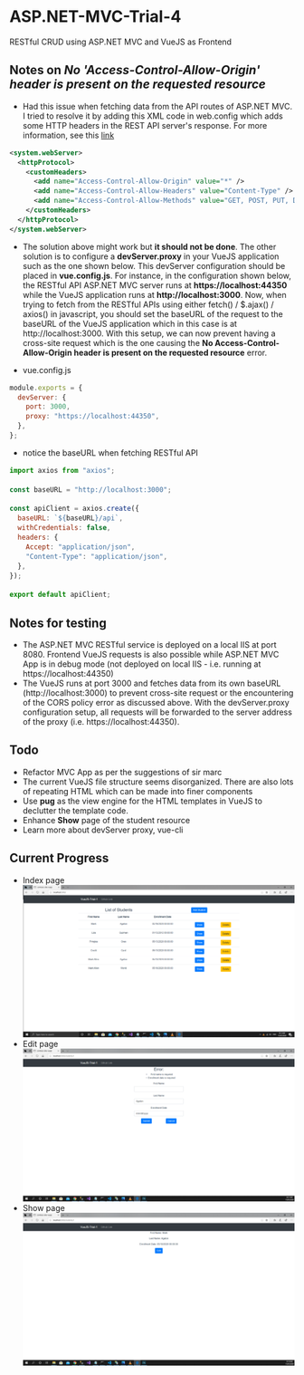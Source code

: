# ASP.NET-MVC-Trial-4

RESTful CRUD using ASP.NET MVC and VueJS as Frontend

## Notes on **_No 'Access-Control-Allow-Origin' header is present on the requested resource_**

- Had this issue when fetching data from the API routes of ASP.NET MVC. I tried to resolve it by adding this XML code in web.config which adds some HTTP headers in the REST API server's response. For more information, see this [link](https://stackoverflow.com/questions/27504256/mvc-web-api-no-access-control-allow-origin-header-is-present-on-the-requested)

```XML
<system.webServer>
  <httpProtocol>
    <customHeaders>
      <add name="Access-Control-Allow-Origin" value="*" />
      <add name="Access-Control-Allow-Headers" value="Content-Type" />
      <add name="Access-Control-Allow-Methods" value="GET, POST, PUT, DELETE, OPTIONS" />
    </customHeaders>
  </httpProtocol>
</system.webServer>
```

- The solution above might work but **it should not be done**. The other solution is to configure a **devServer.proxy** in your VueJS application such as the one shown below. This devServer configuration should be placed in **vue.config.js**. For instance, in the configuration shown below, the RESTful API ASP.NET MVC server runs at **https://localhost:44350** while the VueJS application runs at **http://localhost:3000**. Now, when trying to fetch from the RESTful APIs using either fetch() / \$.ajax() / axios() in javascript, you should set the baseURL of the request to the baseURL of the VueJS application which in this case is at http://localhost:3000. With this setup, we can now prevent having a cross-site request which is the one causing the **No Access-Control-Allow-Origin header is present on the requested resource** error.

- vue.config.js

```javascript
module.exports = {
  devServer: {
    port: 3000,
    proxy: "https://localhost:44350",
  },
};
```

- notice the baseURL when fetching RESTful API

```javascript
import axios from "axios";

const baseURL = "http://localhost:3000";

const apiClient = axios.create({
  baseURL: `${baseURL}/api`,
  withCredentials: false,
  headers: {
    Accept: "application/json",
    "Content-Type": "application/json",
  },
});

export default apiClient;
```

## Notes for testing

- The ASP.NET MVC RESTful service is deployed on a local IIS at port 8080. Frontend VueJS requests is also possible while ASP.NET MVC App is
  in debug mode (not deployed on local IIS - i.e. running at https://localhost:44350)
- The VueJS runs at port 3000 and fetches data from its own baseURL (http://localhost:3000) to prevent cross-site request or the encountering of the CORS policy error as discussed above. With the devServer.proxy configuration setup, all requests will be forwarded to the server address of the proxy (i.e. https://localhost:44350).

## Todo

- Refactor MVC App as per the suggestions of sir marc
- The current VueJS file structure seems disorganized. There are also lots of repeating HTML which can be made into finer components
- Use **pug** as the view engine for the HTML templates in VueJS to declutter the template code.
- Enhance **Show** page of the student resource
- Learn more about devServer proxy, vue-cli

## Current Progress

- Index page
  ![index_page](./images/index_page.png "index page")
- Edit page
  ![edit_page](./images/edit_page.png "edit page")
- Show page
  ![show_page](./images/show_page.png "show page")
